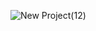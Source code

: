 ![New Project(12)](https://github.com/ectrc/ectrc/assets/13946988/b25a8e3c-f5e7-4dbc-a2d3-494b69067d18)
